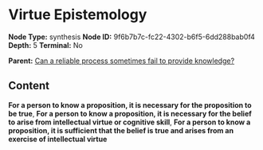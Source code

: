 # Virtue Epistemology

**Node Type:** synthesis
**Node ID:** 9f6b7b7c-fc22-4302-b6f5-6dd288bab0f4
**Depth:** 5
**Terminal:** No

**Parent:** [Can a reliable process sometimes fail to provide knowledge?](can-a-reliable-process-sometimes-fail-to-provide-knowledge-antithesis-59b28a57-6e3b-4c5e-8c3d-1b5e593e1d22.md)

## Content

**For a person to know a proposition, it is necessary for the proposition to be true**, **For a person to know a proposition, it is necessary for the belief to arise from intellectual virtue or cognitive skill**, **For a person to know a proposition, it is sufficient that the belief is true and arises from an exercise of intellectual virtue**

